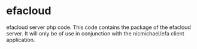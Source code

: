 # efacloud
efacloud server php code.
This code contains the package of the efacloud server. It will only be of use in conjunction with the nicmichael/efa client application.

